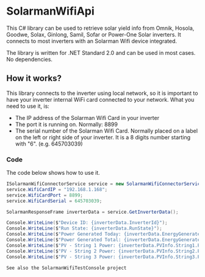 # SolarmanWifiApi
This C# library can be used to retrieve solar yield info from Omnik, Hosola, Goodwe, Solax, Ginlong, Samil, Sofar or Power-One Solar inverters.
It connects to most inverters with an Solarman Wifi device integrated.

The library is written for .NET Standard 2.0 and can be used in most cases. No dependencies.

## How it works?
This library connects to the inverter using local network, so it is important to have your inverter internal WiFi card connected to your network. What you need to use it, is:
* The IP address of the Solarman Wifi Card in your inverter
* The port it is running on. Normally: 8899
* The serial number of the Solarman Wifi Card. Normally placed on a label on the left or right side of your inverter. It is a 8 digits number starting with "6". (e.g. 645703039)

### Code
The code below shows how to use it.
```C#
ISolarmanWifiConnectorService service = new SolarmanWifiConnectorService();
service.WifiCardIP = "192.168.1.168";
service.WifiCardPort = 8899;
service.WifiCardSerial = 645703039;

SolarmanResponseFrame inverterData = service.GetInverterData();

Console.WriteLine($"Device ID: {inverterData.InverterId}");
Console.WriteLine($"Run State: {inverterData.RunState}");
Console.WriteLine($"Power Generated Today: {inverterData.EnergyGeneratedToday} kWh");
Console.WriteLine($"Power Generated Total: {inverterData.EnergyGeneratedTotal} kWh");
Console.WriteLine($"PV - String 1 Power: {inverterData.PVInfo.String1.Power} Watt");
Console.WriteLine($"PV - String 2 Power: {inverterData.PVInfo.String2.Power} Watt");
Console.WriteLine($"PV - String 3 Power: {inverterData.PVInfo.String3.Power} Watt");

See also the SolarmanWifiTestConsole project
